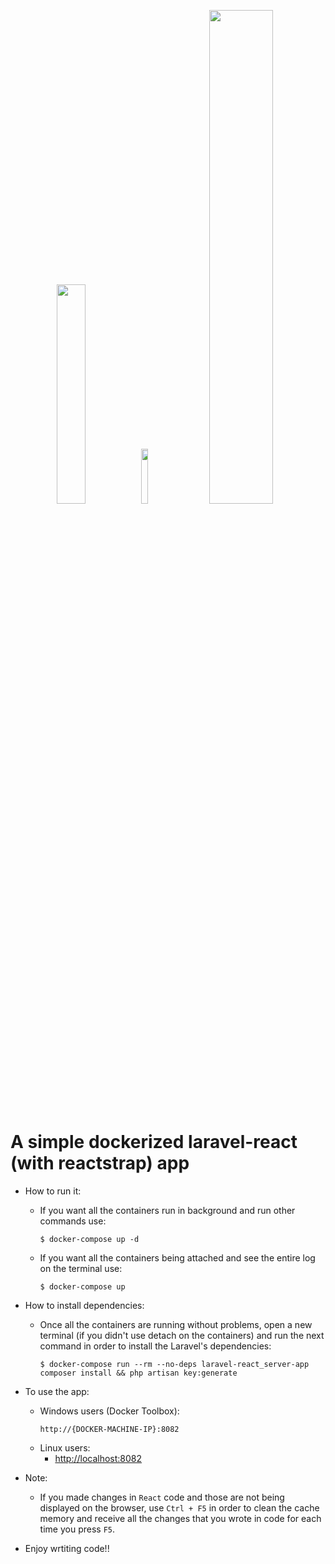 <p align="center">
    <img width="30%" src="https://laravel.com/assets/img/components/logo-laravel.svg">
    <img width="15%" src="https://miro.medium.com/max/480/1*To2H39eauxaeYxYMtV1afQ.png"/>
    <img width="45%" src="https://cloud.githubusercontent.com/assets/399776/13906899/1de62f0c-ee9f-11e5-95c0-c515fee8e918.png">
</p>

# A simple dockerized laravel-react (with reactstrap) app

* How to run it:
    - If you want all the containers run in background and run other commands use:
        ```
        $ docker-compose up -d
        ```
    - If you want all the containers being attached and see the entire log on the terminal use:
        ```
        $ docker-compose up
        ```
    
* How to install dependencies:
    - Once all the containers are running without problems, open a new terminal (if you didn't use detach on the containers) and run the next command in order to install the Laravel's dependencies:

        ```
        $ docker-compose run --rm --no-deps laravel-react_server-app composer install && php artisan key:generate
        ```

* To use the app:
    * Windows users (Docker Toolbox):
        ```
        http://{DOCKER-MACHINE-IP}:8082
        ```
    * Linux users:
        - [http://localhost:8082](http://localhost:8082)

* Note:
    - If you made changes in `React` code and those are not being displayed on the browser, use `Ctrl + F5` in order to clean the cache memory and receive all the changes that you wrote in code for each time you press `F5`.
    
* Enjoy wrtiting code!!